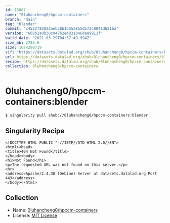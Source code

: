 ```yaml
---
id: 15807
name: "0luhancheng0/hpccm-containers"
branch: "main"
tag: "blender"
commit: "c4522f82022aeb58b1b55a8b5d572c8841d6216a"
version: "608b2a0b30c947b2e4831046daa9911f"
build_date: "2021-03-29T04:37:49.994Z"
size_mb: 2785.0
size: 1074290719
sif: "https://datasets.datalad.org/shub/0luhancheng0/hpccm-containers/blender/2021-03-29-c4522f82-608b2a0b/608b2a0b30c947b2e4831046daa9911f.sif"
url: https://datasets.datalad.org/shub/0luhancheng0/hpccm-containers/blender/2021-03-29-c4522f82-608b2a0b/
recipe: https://datasets.datalad.org/shub/0luhancheng0/hpccm-containers/blender/2021-03-29-c4522f82-608b2a0b/Singularity
collection: 0luhancheng0/hpccm-containers
---
```


# 0luhancheng0/hpccm-containers:blender

```bash
$ singularity pull shub://0luhancheng0/hpccm-containers:blender
```

## Singularity Recipe

```singularity
<!DOCTYPE HTML PUBLIC "-//IETF//DTD HTML 2.0//EN">
<html><head>
<title>404 Not Found</title>
</head><body>
<h1>Not Found</h1>
<p>The requested URL was not found on this server.</p>
<hr>
<address>Apache/2.4.38 (Debian) Server at datasets.datalad.org Port 443</address>
</body></html>
```

## Collection

 - Name: [0luhancheng0/hpccm-containers](https://github.com/0luhancheng0/hpccm-containers)
 - License: [MIT License](https://api.github.com/licenses/mit)


